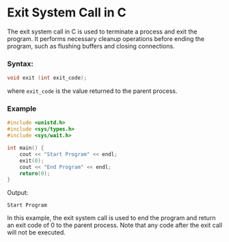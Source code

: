 # Exit System Call in C
The exit system call in C is used to terminate a process and exit the program. It performs necessary cleanup operations before ending the program, such as flushing buffers and closing connections.

### Syntax:
```cpp
void exit (int exit_code);
```

where `exit_code` is the value returned to the parent process.

### Example

```cpp
#include <unistd.h>
#include <sys/types.h>
#include <sys/wait.h>

int main() {
    cout << "Start Program" << endl;
    exit(0);
    cout << "End Program" << endl;
    return(0);
}
```

Output:
```
Start Program
```


In this example, the exit system call is used to end the program and return an exit code of 0 to the parent process. Note that any code after the exit call will not be executed.